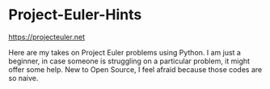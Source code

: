 # Project-Euler-Hints

https://projecteuler.net

Here are my takes on Project Euler problems using Python.
I am just a beginner, in case someone is struggling on a particular problem, it might offer some help.
New to Open Source, I feel afraid because those codes are so naive.
